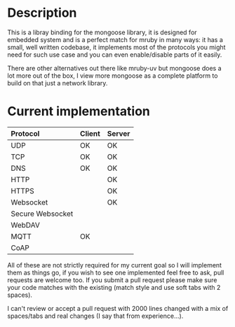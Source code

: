 
# Description

This is a libray binding for the mongoose library, it is designed for embedded system and is a perfect match for mruby in many ways: it has a small, well written codebase, it implements most of the protocols you might need for such use case and you can even enable/disable parts of it easily.

There are other alternatives out there like mruby-uv but mongoose does a lot more out of the box, I view more mongoose as a complete platform to build on that just a network library.

# Current implementation

| Protocol         | Client | Server |
|:-----------------|:-------|:-------|
| UDP              | OK     | OK     |
| TCP              | OK     | OK     |
| DNS              | OK     | OK     |
| HTTP             |        | OK     |
| HTTPS            |        | OK     |
| Websocket        |        | OK     |
| Secure Websocket |        |        |
| WebDAV           |        |        |
| MQTT             | OK     |        |
| CoAP             |        |        |

All of these are not strictly required for my current goal so I will implement them as things go, if you wish to see one implemented feel free to ask, pull requests are welcome too.
If you submit a pull request please make sure your code matches with the existing (match style and use soft tabs with 2 spaces).

I can't review or accept a pull request with 2000 lines changed with a mix of spaces/tabs and real changes (I say that from experience...).
